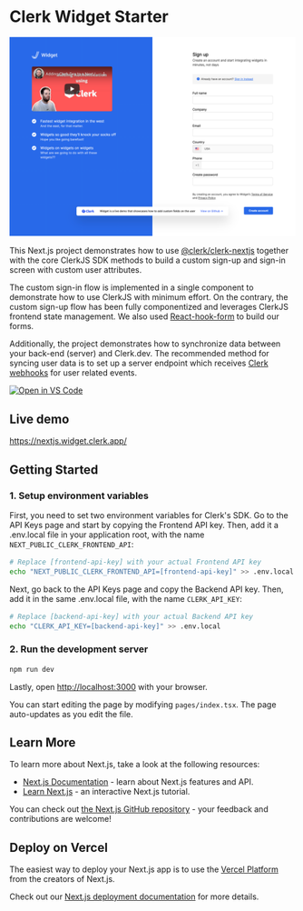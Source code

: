 # Clerk Widget Starter

![Preview](../../docs/widget.png)

This Next.js project demonstrates how to use [@clerk/clerk-nextjs](https://clerk.dev/docs/quickstarts/get-started-with-nextjs?utm_source=github&utm_medium=starters&utm_campaign=widget) together with the core ClerkJS SDK methods to build a custom sign-up and sign-in screen with custom user attributes.

The custom sign-in flow is implemented in a single component to demonstrate how to use ClerkJS with minimum effort. On the contrary, the custom sign-up flow has been fully componentized and leverages ClerkJS frontend state management. We also used [React-hook-form](https://react-hook-form.com) to build our forms.

Additionally, the project demonstrates how to synchronize data between your back-end (server) and Clerk.dev. The recommended method for syncing user data is to set up a server endpoint which receives [Clerk webhooks](https://clerk.dev/docs/integration/webhooks) for user related events.

[![Open in VS Code](https://open.vscode.dev/badges/open-in-vscode.svg)](https://open.vscode.dev/clerkinc/clerk-nextjs-examples)

## Live demo

https://nextjs.widget.clerk.app/

## Getting Started

### 1. Setup environment variables

First, you need to set two environment variables for Clerk's SDK. Go to the API Keys page and start by copying the Frontend API key. Then, add it a .env.local file in your application root, with the name `NEXT_PUBLIC_CLERK_FRONTEND_API`:

```bash
# Replace [frontend-api-key] with your actual Frontend API key
echo "NEXT_PUBLIC_CLERK_FRONTEND_API=[frontend-api-key]" >> .env.local
```

Next, go back to the API Keys page and copy the Backend API key. Then, add it in the same .env.local file, with the name `CLERK_API_KEY`:

```bash
# Replace [backend-api-key] with your actual Backend API key
echo "CLERK_API_KEY=[backend-api-key]" >> .env.local

```

### 2. Run the development server

```bash
npm run dev
```

Lastly, open [http://localhost:3000](http://localhost:3000) with your browser.

You can start editing the page by modifying `pages/index.tsx`. The page auto-updates as you edit the file.

## Learn More

To learn more about Next.js, take a look at the following resources:

- [Next.js Documentation](https://nextjs.org/docs) - learn about Next.js features and API.
- [Learn Next.js](https://nextjs.org/learn) - an interactive Next.js tutorial.

You can check out [the Next.js GitHub repository](https://github.com/vercel/next.js/) - your feedback and contributions are welcome!

## Deploy on Vercel

The easiest way to deploy your Next.js app is to use the [Vercel Platform](https://vercel.com/new?utm_medium=default-template&filter=next.js&utm_source=create-next-app&utm_campaign=create-next-app-readme) from the creators of Next.js.

Check out our [Next.js deployment documentation](https://nextjs.org/docs/deployment) for more details.

